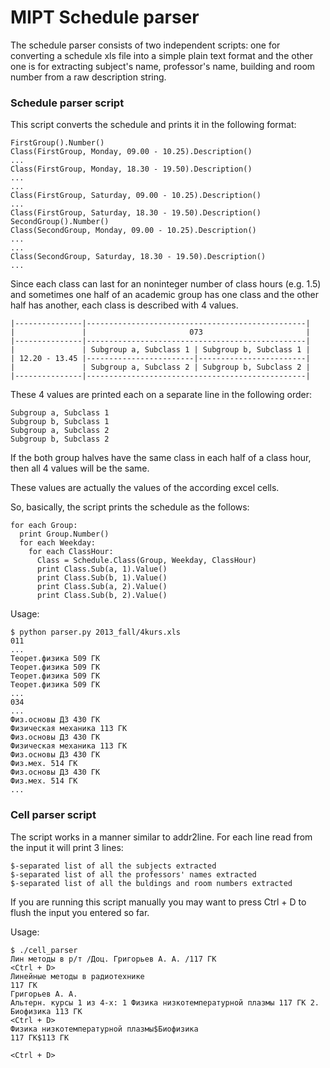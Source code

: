 MIPT Schedule parser
====================

The schedule parser consists of two independent scripts: one for converting
a schedule xls file into a simple plain text format and the other one is for
extracting subject's name, professor's name, building and room number from
a raw description string.

### Schedule parser script

This script converts the schedule and prints it in the following format:

    FirstGroup().Number()
    Class(FirstGroup, Monday, 09.00 - 10.25).Description()
    ...
    Class(FirstGroup, Monday, 18.30 - 19.50).Description()
    ...
    ...
    Class(FirstGroup, Saturday, 09.00 - 10.25).Description()
    ...
    Class(FirstGroup, Saturday, 18.30 - 19.50).Description()
    SecondGroup().Number()
    Class(SecondGroup, Monday, 09.00 - 10.25).Description()
    ...
    ...
    Class(SecondGroup, Saturday, 18.30 - 19.50).Description()
    ...

Since each class can last for an noninteger number of class hours (e.g. 1.5)
and sometimes one half of an academic group has one class and the other half
has another, each class is described with 4 values.

    |---------------|-------------------------------------------------|
    |               |                       073                       |
    |---------------|-------------------------------------------------|
    |               | Subgroup a, Subclass 1 | Subgroup b, Subclass 1 |
    | 12.20 - 13.45 |------------------------|------------------------|
    |               | Subgroup a, Subclass 2 | Subgroup b, Subclass 2 |
    |---------------|-------------------------------------------------|

These 4 values are printed each on a separate line in the following order:

    Subgroup a, Subclass 1
    Subgroup b, Subclass 1
    Subgroup a, Subclass 2
    Subgroup b, Subclass 2

If the both group halves have the same class in each half of a class hour,
then all 4 values will be the same.

These values are actually the values of the according excel cells.

So, basically, the script prints the schedule as the follows:

    for each Group:
      print Group.Number()
      for each Weekday:
        for each ClassHour:
          Class = Schedule.Class(Group, Weekday, ClassHour)
          print Class.Sub(a, 1).Value()
          print Class.Sub(b, 1).Value()
          print Class.Sub(a, 2).Value()
          print Class.Sub(b, 2).Value()

Usage:

    $ python parser.py 2013_fall/4kurs.xls
    011
    ...
    Теорет.физика 509 ГК 
    Теорет.физика 509 ГК 
    Теорет.физика 509 ГК 
    Теорет.физика 509 ГК
    ...
    034
    ...
    Физ.основы ДЗ 430 ГК
    Физическая механика 113 ГК
    Физ.основы ДЗ 430 ГК
    Физическая механика 113 ГК
    Физ.основы ДЗ 430 ГК
    Физ.мех. 514 ГК
    Физ.основы ДЗ 430 ГК
    Физ.мех. 514 ГК
    ...


### Cell parser script

The script works in a manner similar to addr2line.
For each line read from the input it will print 3 lines:

    $-separated list of all the subjects extracted
    $-separated list of all the professors' names extracted
    $-separated list of all the buldings and room numbers extracted

If you are running this script manually you may want to press Ctrl + D to flush
the input you entered so far.

Usage:

    $ ./cell_parser
    Лин методы в р/т /Доц. Григорьев А. А. /117 ГК
    <Ctrl + D>
    Линейные методы в радиотехнике
    117 ГК
    Григорьев А. А.
    Альтерн. курсы 1 из 4-х: 1 Физика низкотемпературной плазмы 117 ГК 2. Биофизика 113 ГК
    <Ctrl + D>
    Физика низкотемпературной плазмы$Биофизика
    117 ГК$113 ГК
    
    <Ctrl + D>
